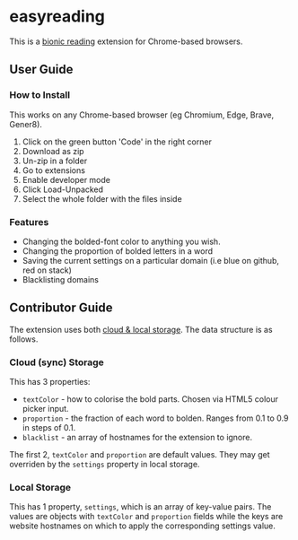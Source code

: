 # easyreading
This is a [bionic reading](https://bionic-reading.com) extension for Chrome-based browsers.

## User Guide

### How to Install
This works on any Chrome-based browser (eg Chromium, Edge, Brave, Gener8).

1. Click on the green button 'Code' in the right corner
2. Download as zip
3. Un-zip in a folder
4. Go to extensions
5. Enable developer mode
6. Click Load-Unpacked
7. Select the whole folder with the files inside

### Features
- Changing the bolded-font color to anything you wish.
- Changing the proportion of bolded letters in a word
- Saving the current settings on a particular domain (i.e blue on github, red on stack)
- Blacklisting domains

## Contributor Guide
The extension uses both [cloud & local storage](https://developer.chrome.com/docs/extensions/reference/storage/). The data structure is as follows.

### Cloud (sync) Storage
This has 3 properties:

- `textColor` - how to colorise the bold parts. Chosen via HTML5 colour picker input.
- `proportion` - the fraction of each word to bolden. Ranges from 0.1 to 0.9 in steps of 0.1.
- `blacklist` - an array of hostnames for the extension to ignore.

The first 2, `textColor` and `proportion` are default values. They may get overriden by the `settings` property in local storage.

### Local Storage
This has 1 property, `settings`, which is an array of key-value pairs. The values are objects with `textColor` and `proportion` fields while the keys are website hostnames on which to apply the corresponding settings value.
